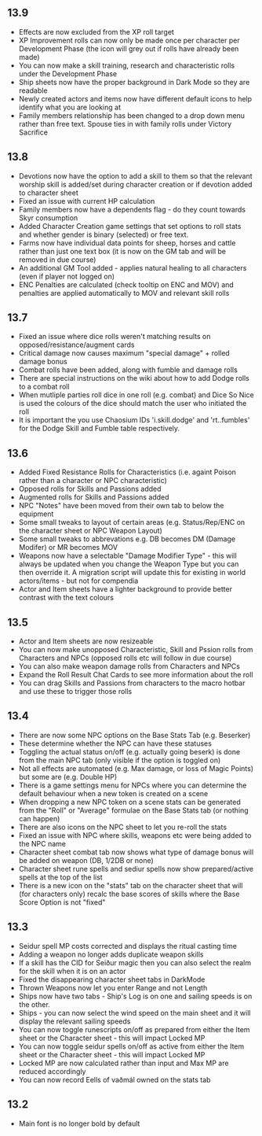 ## 13.9
-  Effects are now excluded from the XP roll target
-  XP Improvement rolls can now only be made once per character per Development Phase (the icon will grey out if rolls have already been made)
-  You can now make a skill training, research and characteristic rolls under the Development Phase
-  Ship sheets now have the proper background in Dark Mode so they are readable
-  Newly created actors and items now have different default icons to help identify what you are looking at
-  Family members relationship has been changed to a drop down menu rather than free text. Spouse ties in with family rolls under Victory Sacrifice

## 13.8
-  Devotions now have the option to add a skill to them so that the relevant worship skill is added/set during character creation or if devotion added to character sheet
-  Fixed an issue with current HP calculation
-  Family members now have a dependents flag - do they count towards Skyr consumption
-  Added Character Creation game settings that set options to roll stats and whether gender is binary (selected) or free text.
-  Farms now have individual data points for sheep, horses and cattle rather than just one text box (it is now on the GM tab and will be removed in due course)
-  An additional GM Tool added  - applies natural healing to all characters (even if player not logged on)
-  ENC Penalties are calculated (check tooltip on ENC and MOV) and penalties are applied automatically to MOV and relevant skill rolls

## 13.7
-  Fixed an issue where dice rolls weren't matching results on opposed/resistance/augment cards
-  Critical damage now causes maximum "special damage" + rolled damage bonus
-  Combat rolls have been added, along with fumble and damage rolls
-  There are special instructions on the wiki about how to add Dodge rolls to a combat roll
-  When mutliple parties roll dice in one roll (e.g. combat) and Dice So Nice is used the colours of the dice should match the user who initiated the roll
-  It is important the you use Chaosium IDs 'i.skill.dodge' and 'rt..fumbles' for the Dodge Skill and Fumble table respectively.

## 13.6
-  Added Fixed Resistance Rolls for Characteristics (i.e. againt Poison rather than a character or NPC characteristic)
-  Opposed rolls for Skills and Passions added
-  Augmented rolls for Skills and Passions added
-  NPC "Notes" have been moved from their own tab to below the equipment
-  Some small tweaks to layout of certain areas (e.g. Status/Rep/ENC on the character sheet or NPC Weapon Layout)
-  Some small tweaks to abbrevations e.g. DB becomes DM (Damage Modifer) or MR becomes MOV
-  Weapons now have a selectable "Damage Modifier Type" - this will always be updated when you change the Weapon Type but you can then override it.  A migration script will update this for existing in world actors/items - but not for compendia
-  Actor and Item sheets have a lighter background to provide better contrast with the text colours

## 13.5
-  Actor and Item sheets are now resizeable
-  You can now make unopposed Characteristic, Skill and Pssion rolls from Characters and NPCs (opposed rolls etc will follow in due course)
-  You can also make weapon damage rolls from Characters and NPCs
-  Expand the Roll Result Chat Cards to see more information about the roll
-  You can drag Skills and Passions from characters to the macro hotbar and use these to trigger those rolls

## 13.4
-  There are now some NPC options on the Base Stats Tab (e.g. Beserker)
-  These determine whether the NPC can have these statuses
-  Toggling the actual status on/off (e.g. actually going beserk) is done from the main NPC tab (only visible if the option is toggled on)
-  Not all effects are automated (e.g. Max damage, or loss of Magic Points) but some are (e.g. Double HP)
-  There is a game settings menu for NPCs where you can determine the default behaviour when a new token is created on a scene
-  When dropping a new NPC token on a scene stats can be generated from the "Roll" or "Average" formulae on the Base Stats tab (or nothing can happen)
-  There are also icons on the NPC sheet to let you re-roll the stats
-  Fixed an issue with NPC where skills, weapons etc were being added to the NPC name
-  Character sheet combat tab now shows what type of damage bonus will be added on weapon (DB, 1/2DB or none)
-  Character sheet rune spells and sediur spells now show prepared/active spells at the top of the list
-  There is a new icon on the "stats" tab on the character sheet that will (for characters only) recalc the base scores of skills where the Base Score Option is not "fixed"

## 13.3
- Seidur spell MP costs corrected and displays the ritual casting time
- Adding a weapon no longer adds duplicate weapon skills
- If a skill has the CID for Seiður magic then you can also select the realm for the skill when it is on an actor
- Fixed the disappearing character sheet tabs in DarkMode
- Thrown Weapons now let you enter Range and not Length
- Ships now have two tabs - Ship's Log is on one and sailing speeds is on the other.
- Ships - you can now select the wind speed on the main sheet and it will display the relevant sailing speeds
- You can now toggle runescripts on/off as prepared from either the Item sheet or the Character sheet - this will impact Locked MP
- You can now toggle seidur spells on/off as active from either the Item sheet or the Character sheet - this will impact Locked MP
- Locked MP are now calculated rather than input and Max MP are reduced accordingly
- You can now record Eells of vaðmál owned on the stats tab


## 13.2
- Main font is no longer bold by default
